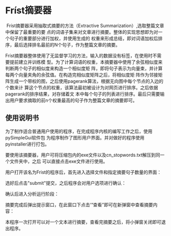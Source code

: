 # Fríst摘要器



​	Fríst摘要器采用抽取式摘要的方法（Extractive Summarization）,选取整篇文章中保留了最重要的要
点的词语子集来对文章进行摘要。整体的实现思想即为对一个句子的重要部分进行加权，并使用生成的
权重来形成总结，即对词语加权后排序，最后选择排名最前的N个句子，作为整篇文章的摘要。

​	Fríst摘要器整体使用了无监督学习的方法，输入的数据没有标签，在使用时不需要提前建立并训练模
型。为了计算词语的权重，本摘要器中使用了余弦相似度来判断两个句子的相似度来构造一个相似度矩
阵，即将句子表示为向量束，并计算每两个向量夹角的余弦值。在构造完相似度矩阵之后，将相似度矩
阵作为邻接矩阵生成一个带权的图，之后使用pagerank算法，根据无向图中每个节点的入边的个数来计
算这个节点的权重，该算法最初被设计为对网页进行排序。之后依据pagerank的排序结果，对存储着文
本中每个句子的列表进行排序。最后只需要输出用户要求摘取的前n个权重最高的句子作为整篇文章的摘要即可。



## 使用说明书

为了制作适合普通用户使用的程序，在完成程序内核的编写工作之后，使用pySimpleGui软件包
为程序制作了图形用户界面。并对做好的程序使用pyinstaller进行打包。

要使用该摘要器，用户可将压缩包内的exe文件以及cn_stopwords.txt解压到同一个文件夹中，之后
可以直接点击exe文件进行使用。

用户打开该名为Frist的程序后，首先进入选择文件和指定摘要句子数量的界面：

选好后点击"submit"提交，之后程序会对用户选项进行确认：

确认后进入分析运行阶段：

摘要完成后弹出提示窗口，在此窗口下点击‘“查看”即可在新弹窗中查看摘要内容：

本程序一次打开可以对一个文本进行摘要，查看完摘要之后，将小弹窗关闭即可退出程序。